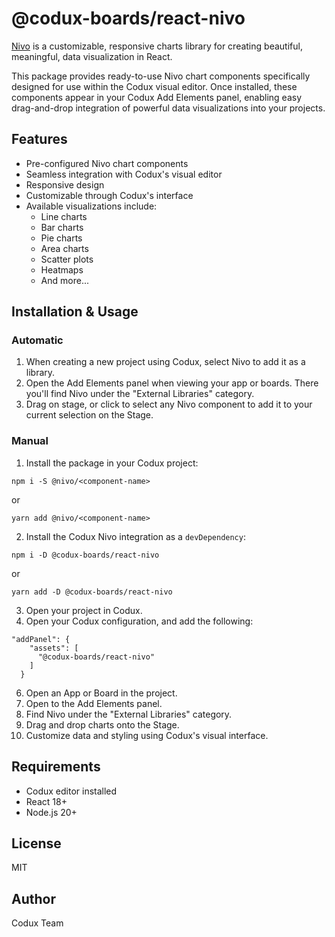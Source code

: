 # @codux-boards/react-nivo

[Nivo](https://nivo.rocks/) is a customizable, responsive charts library for creating beautiful, meaningful, data visualization in React.

This package provides ready-to-use Nivo chart components specifically designed for use within the Codux visual editor. Once installed, these components appear in your Codux Add Elements panel, enabling easy drag-and-drop integration of powerful data visualizations into your projects.

## Features

- Pre-configured Nivo chart components
- Seamless integration with Codux's visual editor
- Responsive design
- Customizable through Codux's interface
- Available visualizations include:
  - Line charts
  - Bar charts
  - Pie charts
  - Area charts
  - Scatter plots
  - Heatmaps
  - And more...

## Installation & Usage

### Automatic

1. When creating a new project using Codux, select Nivo to add it as a library.
2. Open the Add Elements panel when viewing your app or boards. There you'll find Nivo under the "External Libraries" category.
3. Drag on stage, or click to select any Nivo component to add it to your current selection on the Stage.

### Manual

1. Install the package in your Codux project:

```
npm i -S @nivo/<component-name>
```

or

```
yarn add @nivo/<component-name>
```

2. Install the Codux Nivo integration as a `devDependency`:

```
npm i -D @codux-boards/react-nivo
```

or

```
yarn add -D @codux-boards/react-nivo
```

3. Open your project in Codux.
4. Open your Codux configuration, and add the following:

```
"addPanel": {
    "assets": [
      "@codux-boards/react-nivo"
    ]
  }
```

6. Open an App or Board in the project.
7. Open to the Add Elements panel.
8. Find Nivo under the "External Libraries" category.
9. Drag and drop charts onto the Stage.
10. Customize data and styling using Codux's visual interface.

## Requirements

- Codux editor installed
- React 18+
- Node.js 20+

## License

MIT

## Author

Codux Team
